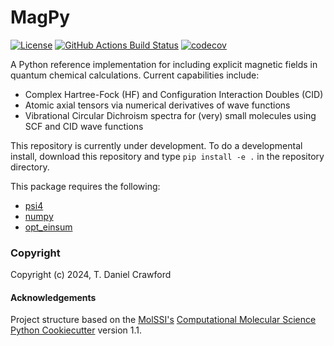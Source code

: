 MagPy
==============================
[//]: # (Badges)
[![License](https://img.shields.io/badge/License-BSD%203--Clause-blue.svg)](https://opensource.org/licenses/BSD-3-Clause)
[![GitHub Actions Build Status](https://github.com/CrawfordGroup/MagPy/workflows/CI/badge.svg)](https://github.com/CrawfordGroup/magpy/actions?query=workflow%3ACI)
[![codecov](https://codecov.io/gh/CrawfordGroup/MagPy/graph/badge.svg?token=SN87ODLNBW)](https://codecov.io/gh/CrawfordGroup/MagPy)

A Python reference implementation for including explicit magnetic fields in quantum chemical
calculations. Current capabilities include:
  - Complex Hartree-Fock (HF) and Configuration Interaction Doubles (CID)
  - Atomic axial tensors via numerical derivatives of wave functions
  - Vibrational Circular Dichroism spectra for (very) small molecules using SCF and CID wave functions

This repository is currently under development. To do a developmental install, download this repository and type `pip install -e .` in the repository directory.

This package requires the following:
  - [psi4](https://psicode.org)
  - [numpy](https://numpy.org/)
  - [opt_einsum](https://optimized-einsum.readthedocs.io/en/stable/)

### Copyright

Copyright (c) 2024, T. Daniel Crawford


#### Acknowledgements

Project structure based on the
[MolSSI's](https://molssi.org) [Computational Molecular Science Python Cookiecutter](https://github.com/molssi/cookiecutter-cms)
version 1.1.
